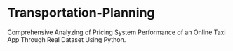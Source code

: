 # Transportation-Planning
Comprehensive Analyzing of Pricing System Performance of an Online Taxi App Through Real Dataset Using Python.
